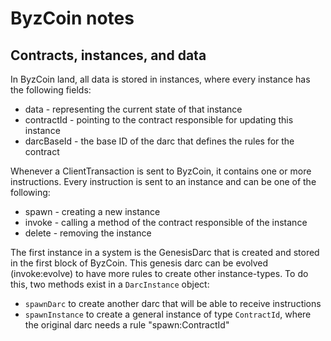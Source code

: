 # ByzCoin notes

## Contracts, instances, and data

In ByzCoin land, all data is stored in instances, where every instance has the following fields:

- data - representing the current state of that instance
- contractId - pointing to the contract responsible for updating this instance
- darcBaseId - the base ID of the darc that defines the rules for the contract

Whenever a ClientTransaction is sent to ByzCoin, it contains one or more instructions. Every instruction is sent
to an instance and can be one of the following:

- spawn - creating a new instance
- invoke - calling a method of the contract responsible of the instance
- delete - removing the instance

The first instance in a system is the GenesisDarc that is created and stored in the first block of ByzCoin. This
genesis darc can be evolved (invoke:evolve) to have more rules to create other instance-types. To do this,
two methods exist in a `DarcInstance` object:

- `spawnDarc` to create another darc that will be able to receive instructions
- `spawnInstance` to create a general instance of type `ContractId`, where the original darc needs a rule "spawn:ContractId"
